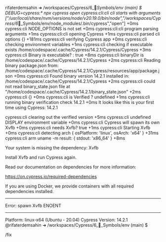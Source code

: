 rifaterdemsahin ➜ /workspaces/Cypress/6_🔣_Symbols/env (main) $ DEBUG=cypress:* npx cypress open
  cypress:cli:cli cli starts with arguments ["/usr/local/share/nvm/versions/node/v20.19.0/bin/node","/workspaces/Cypress/6_🔣_Symbols/env/node_modules/.bin/cypress","open"] +0ms
  cypress:cli NODE_OPTIONS is not set +0ms
  cypress:cli:cli program parsing arguments +1ms
  cypress:cli:cli opening Cypress +1ms
  cypress:cli parsed cli options {} +181ms
  cypress:cli verifying Cypress app +0ms
  cypress:cli checking environment variables +1ms
  cypress:cli checking if executable exists /home/codespace/.cache/Cypress/14.2.1/Cypress/Cypress +3ms
  cypress:cli Binary is executable? : true +8ms
  cypress:cli binaryDir is  /home/codespace/.cache/Cypress/14.2.1/Cypress +2ms
  cypress:cli Reading binary package.json from: /home/codespace/.cache/Cypress/14.2.1/Cypress/resources/app/package.json +0ms
  cypress:cli Found binary version 14.2.1 installed in: /home/codespace/.cache/Cypress/14.2.1/Cypress +2ms
  cypress:cli could not read binary_state.json file at "/home/codespace/.cache/Cypress/14.2.1/binary_state.json" +2ms
  cypress:cli {} +0ms
  cypress:cli is Verified ? undefined +1ms
  cypress:cli running binary verification check 14.2.1 +0ms
It looks like this is your first time using Cypress: 14.2.1


  cypress:cli clearing out the verified version +5ms
  cypress:cli undefined DISPLAY environment variable +0ms
  cypress:cli Cypress will spawn its own Xvfb +0ms
  cypress:cli needs Xvfb? true +1ms
  cypress:cli Starting Xvfb +0ms
  cypress:cli detecting arch { osPlatform: 'linux', osArch: 'x64' } +31ms
  cypress:cli arm uname -m result: { stdout: 'x86_64' }  +8ms

Your system is missing the dependency: Xvfb

Install Xvfb and run Cypress again.

Read our documentation on dependencies for more information:

https://on.cypress.io/required-dependencies

If you are using Docker, we provide containers with all required dependencies installed.

----------

Error: spawn Xvfb ENOENT

----------

Platform: linux-x64 (Ubuntu - 20.04)
Cypress Version: 14.2.1
@rifaterdemsahin ➜ /workspaces/Cypress/6_🔣_Symbols/env (main) $ 

/fix 